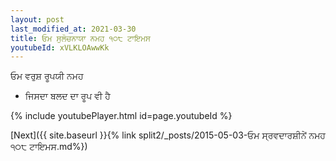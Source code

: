 ```yaml
---
layout: post
last_modified_at: 2021-03-30
title: ਓਮ ਸੁਲੋਚਨਾਯਾ ਨਮਹ ੧੦੮ ਟਾਇਮਸ
youtubeId: xVLKLOAwwKk
---
```

 
 
 ਓਮ ਵਰੁਸ਼ ਰੂਪਯੀ ਨਮਹ  
 
 -  ਜਿਸਦਾ ਬਲਦ ਦਾ ਰੂਪ ਵੀ ਹੈ 
 
  
 
  
 
 
 
 
 
 


{% include youtubePlayer.html id=page.youtubeId %}
 
[Next]({{ site.baseurl }}{% link  split2/_posts/2015-05-03-ਓਮ ਸ੍ਰਵਦਾਰਸ਼ੀਨੇਂ ਨਮਹ ੧੦੮ ਟਾਇਮਸ.md%})
 

